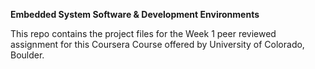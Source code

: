**Embedded System Software & Development Environments**

This repo contains the project files for the Week 1 peer reviewed assignment for this Coursera Course offered by University of Colorado, Boulder.
